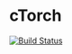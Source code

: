 # cTorch

[![Build Status](https://travis-ci.com/pcpLiu/cTorch.svg?token=pqXTPvpuvJE34KJBhbJP&branch=master)](https://travis-ci.com/pcpLiu/cTorch)
